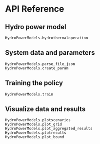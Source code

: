 # API Reference

## Hydro power model

```@docs
HydroPowerModels.hydrothermaloperation
```

## System data and parameters

```@docs
HydroPowerModels.parse_file_json
HydroPowerModels.create_param
```

## Training the policy

```@docs
HydroPowerModels.train
```

## Visualize data and results

```@docs
HydroPowerModels.plotscenarios
HydroPowerModels.plot_grid
HydroPowerModels.plot_aggregated_results
HydroPowerModels.plotresults
HydroPowerModels.plot_bound
```
